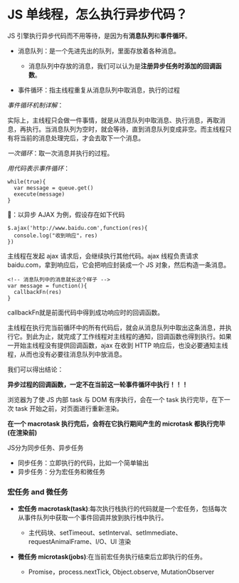 # JS 单线程，怎么执行异步代码？

JS 引擎执行异步代码而不用等待，是因为有**消息队列**和**事件循环**。

- 消息队列：是一个先进先出的队列，里面存放着各种消息。
  - 消息队列中存放的消息，我们可以认为是**注册异步任务时添加的回调函数**。

- 事件循环：指主线程重复从消息队列中取消息，执行的过程

*事件循环机制详解*：

实际上，主线程只会做一件事情，就是从消息队列中取消息、执行消息，再取消息，再执行。当消息队列为空时，就会等待，直到消息队列变成非空。而主线程只有将当前的消息处理完后，才会去取下一个消息。

*一次循环*：取一次消息并执行的过程。

*用代码表示事件循环*：
```
while(true){
  var message = queue.get()
  execute(message)
}
```
🌰：以异步 AJAX 为例，假设存在如下代码
```
$.ajax('http://www.baidu.com',function(res){
  console.log("收到响应"，res)
})
```
主线程在发起 ajax 请求后，会继续执行其他代码。ajax 线程负责请求baidu.com，拿到响应后，它会把响应封装成一个 JS 对象，然后构造一条消息。
```
<!-- 消息队列中的消息就长这个样子 -->
var message = function(){
  callbackFn(res)
}
```
callbackFn就是前面代码中得到成功响应时的回调函数。

主线程在执行完当前循环中的所有代码后，就会从消息队列中取出这条消息，并执行它。到此为止，就完成了工作线程对主线程的通知，回调函数也得到执行。如果一开始主线程没有提供回调函数，ajax 在收到 HTTP 响应后，也没必要通知主线程，从而也没有必要往消息队列中放消息。

我们可以得出结论：

**异步过程的回调函数，一定不在当前这一轮事件循环中执行！！！**

浏览器为了使 JS 内部 task 与 DOM 有序执行，会在一个 task 执行完毕，在下一次 task 开始之前，对页面进行重新渲染。

**在一个 macrotask 执行完后，会将在它执行期间产生的 microtask 都执行完毕(在渲染前)**

JS分为同步任务、异步任务
- 同步任务：立即执行的代码，比如一个简单输出
- 异步任务：分为宏任务和微任务
### **宏任务 and 微任务**
- **宏任务 macrotask(task)**:每次执行栈执行的代码就是一个宏任务，包括每次从事件队列中获取一个事件回调并放到执行栈中执行。
  - 主代码块、setTimeout、setInterval、setImmediate、requestAnimalFrame、I/O、UI 渲染

- **微任务 microtask(jobs)**:在当前宏任务执行结束后立即执行的任务。
  - Promise，process.nextTick, Object.observe, MutationObserver

